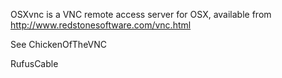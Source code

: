 OSXvnc is a VNC remote access server for OSX, available from http://www.redstonesoftware.com/vnc.html

See ChickenOfTheVNC

RufusCable
